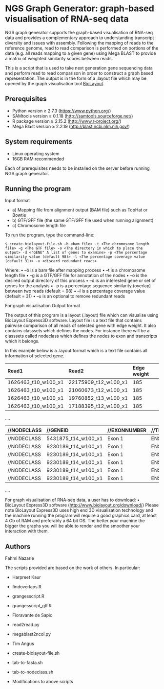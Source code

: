 NGS Graph Generator: graph-based visualisation of RNA-seq data
==========================================

NGS graph generator supports the graph-based visualisation of RNA-seq data and provides a complementary approach to understanding transcript diversity and issues with assembly.  Following the mapping of reads to the reference genome, read to read comparison is performed on portions of the data (e.g. all reads mapping to a given gene) using Mega BLAST to provide a matrix of weighted similarity scores between reads.  

This is a script that is used to take next generation gene sequencing data and perform read to read comparison in order to construct a graph based representation. The output is in the form of a .layout file which may be opened by the graph visualisation tool [BioLayout](http://www.biolayout.org/).

Prerequisites
-------------
* Python version ≥ 2.7.3 (https://www.python.org/)
* SAMtools version ≥ 0.1.18 (http://samtools.sourceforge.net/)
* R package version ≥ 2.15.2 (http://www.r-project.org/)
* Mega Blast version ≥  2.2.19 (http://blast.ncbi.nlm.nih.gov/)

System requirements
-------------------
* Linux operating system
* 16GB RAM recommended

Each of prerequisites needs to be installed on the server before running NGS graph generator. 

Running the program
-------------------

Input format
* a) Mapping file from alignment output (BAM file) such as TopHat or Bowtie
* b)	GTF/GFF file (the same GTF/GFF file used when running alignment)
* c)	Chromosome length file

To run the program, type the command-line:

```
$ create-biolayout-file.sh –b <bam file> -t <The chromosome length file> -g <The GTF file> -o <The directory in which to place the output> -d <"GENE" A list of genes to examine> -p <The percentage similarity value (default 98)> -l <The percentage coverage value (default 31)> -u <discard redundant reads> 
```

Where:
•	–b is a bam file after mapping process
•	–t is a chromosome length file 
•	–g is a GTF/GFF file for annotation of the nodes
•	–o is the desired output directory of this process
•	–d is an interested gene or set of genes for the analysis
•	–p is a percentage sequence similarity (overlap) between two reads (default = 98)
•	–l is a percentage coverage value (default = 31)
•	–u is an optional to remove redundant reads

For graph visualisation
Output format

The output of this program is a layout (.layout) file which can visualise using BioLayout Express3D software. Layout file is a text file that contains pairwise comparison of all reads of selected gene with edge weight. It also contains classsets which defines the nodes. For instance there will be a classsets called nodeclass which defines the nodes to exon and transcripts which it belongs.

In this example below is a .layout format which is a text file contains all information of selected gene. 

|Read1 				      |Read2 			      |Edge weight |
|:--------------------|:--------------------|:------------|   
| 1626463_t10_w100_x1 |	22175909_t12_w100_x1 | 185        |
| 1626463_t10_w100_x1 |	21060673_t12_w100_x1 | 185        |
| 1626463_t10_w100_x1 |	19760852_t13_w100_x1 | 185        |
| 1626463_t10_w100_x1 | 17188395_t12_w100_x1 | 185        |
….

| //NODECLASS	| //GENEID            | //EXONNUMBER | //TRANSCRIPTID  |
|:-------------|:---------------------|:--------------|:-----------------|
| //NODECLASS |	5431875_t14_w100_x1 | Exon 1       | ENST00000350051 |
| //NODECLASS	| 9230189_t14_w100_x1 | Exon 1       | ENST00000301633 |
| //NODECLASS	| 9230189_t14_w100_x1 | Exon 1       | ENST00000350051 |
| //NODECLASS	| 9230189_t14_w100_x1 | Exon 1       | ENST00000590946 |
| //NODECLASS	| 9230189_t14_w100_x1 | Exon 1       | ENST00000374948 |
| //NODECLASS	| 9230189_t14_w100_x1 | Exon 1       | ENST00000590449 |
….


For graph visualisation of RNA-seq data, a user has to download:
•	BioLayout Express3D software (http://www.biolayout.org/download/)
Please note BioLayout Express3D uses high end 3D visualisation technology and the machine running the program will require a good graphics card, at least 4 Gb of RAM and preferably a 64 bit OS.  The better your machine the bigger the graphs you will be able to render and the smoother your interaction with them.






 
Authors
-------

Fahmi Nazarie

The scripts provided are based on the work of others. In particular:

* Harpreet Kaur
 * findoverlaps.R
 * grangesscript.R
 * grangesscript_gtf.R

* Fioravante de Sapio
 * read2read.py
 * megablast2ncol.py

* Tim Angus
 * create-biolayout-file.sh
 * tab-to-fasta.sh
 * tab-to-nodeclass.sh
 * Modifications to above scripts


